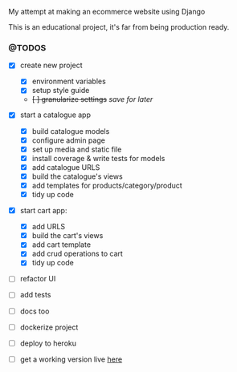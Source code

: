 My attempt at making an ecommerce website using Django

This is an educational project, it's far from being production ready.

### @TODOS

- [x] create new project
  - [x] environment variables
  - [x] setup style guide
  - ~~[ ] granularize settings~~ *save for later*

- [x] start a catalogue app
  - [x] build catalogue models
  - [x] configure admin page
  - [x] set up media and static file
  - [x] install coverage & write tests for models
  - [x] add catalogue URLS 
  - [x] build the catalogue's views
  - [x] add templates for products/category/product
  - [x] tidy up code
- [x] start cart app:
  - [x] add URLS
  - [x] build the cart's views
  - [x] add cart template
  - [x] add crud operations to cart
  - [x] tidy up code
- [ ] refactor UI
- [ ] add tests
- [ ] docs too
- [ ] dockerize project
- [ ] deploy to heroku
- [ ] get a working version live [here](https://thedjecommerce.herokuapp.com/)


